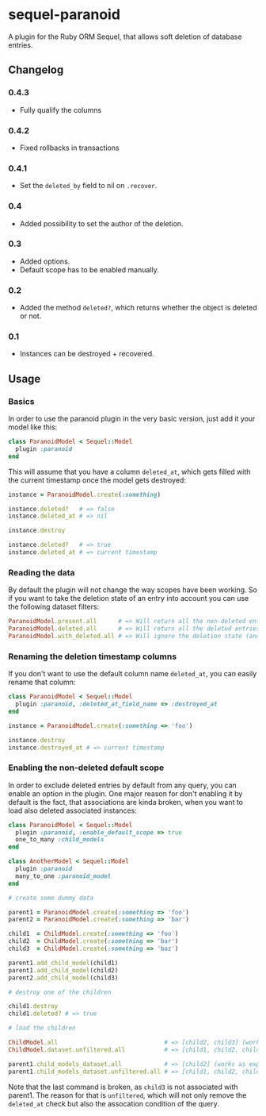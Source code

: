 # sequel-paranoid

A plugin for the Ruby ORM Sequel, that allows soft deletion of database entries.

## Changelog

### 0.4.3
- Fully qualify the columns

### 0.4.2
- Fixed rollbacks in transactions

### 0.4.1
- Set the `deleted_by` field to nil on `.recover`.

### 0.4
- Added possibility to set the author of the deletion.

### 0.3
- Added options.
- Default scope has to be enabled manually.

### 0.2
- Added the method `deleted?`, which returns whether the object is deleted or not.

### 0.1
- Instances can be destroyed + recovered.

## Usage

### Basics

In order to use the paranoid plugin in the very basic version, just add it your model like this:

```rb
class ParanoidModel < Sequel::Model
  plugin :paranoid
end
```

This will assume that you have a column `deleted_at`, which gets filled with the current timestamp once the model gets destroyed:

```rb
instance = ParanoidModel.create(:something)

instance.deleted?   # => false
instance.deleted_at # => nil

instance.destroy

instance.deleted?   # => true
instance.deleted_at # => current timestamp
```

### Reading the data

By default the plugin will not change the way scopes have been working. So if you want to take the deletion state of an entry into account
you can use the following dataset filters:

```rb
ParanoidModel.present.all      # => Will return all the non-deleted entries from the db.
ParanoidModel.deleted.all      # => Will return all the deleted entries from the db.
ParanoidModel.with_deleted.all # => Will ignore the deletion state (and is the default).
```

### Renaming the deletion timestamp columns

If you don't want to use the default column name `deleted_at`, you can easily rename that column:

```rb
class ParanoidModel < Sequel::Model
  plugin :paranoid, :deleted_at_field_name => :destroyed_at
end

instance = ParanoidModel.create(:something => 'foo')

instance.destroy
instance.destroyed_at # => current timestamp
```

### Enabling the non-deleted default scope

In order to exclude deleted entries by default from any query, you can enable an option in the plugin. One major reason for
don't enabling it by default is the fact, that associations are kinda broken, when you want to load also deleted associated
instances:

```rb
class ParanoidModel < Sequel::Model
  plugin :paranoid, :enable_default_scope => true
  one_to_many :child_models
end

class AnotherModel < Sequel::Model
  plugin :paranoid
  many_to_one :paranoid_model
end

# create some dummy data

parent1 = ParanoidModel.create(:something => 'foo')
parent2 = ParanoidModel.create(:something => 'bar')

child1  = ChildModel.create(:something => 'foo')
child2  = ChildModel.create(:something => 'bar')
child3  = ChildModel.create(:something => 'baz')

parent1.add_child_model(child1)
parent1.add_child_model(child2)
parent2.add_child_model(child3)

# destroy one of the children

child1.destroy
child1.deleted? # => true

# load the children

ChildModel.all                              # => [child2, child3] (works as expected)
ChildModel.dataset.unfiltered.all           # => [child1, child2, child3] (works as expected)

parent1.child_models_dataset.all            # => [child2] (works as expected)
parent1.child_models_dataset.unfiltered.all # => [child1, child2, child3] (broken)
```

Note that the last command is broken, as `child3` is not associated with parent1. The reason for that is `unfiltered`,
which will not only remove the `deleted_at` check but also the assocation condition of the query.
